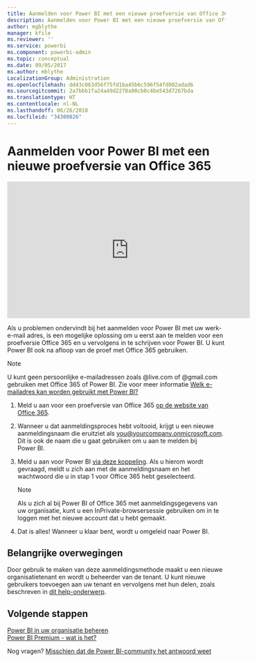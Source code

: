 ```yaml
---
title: Aanmelden voor Power BI met een nieuwe proefversie van Office 365
description: Aanmelden voor Power BI met een nieuwe proefversie van Office 365
author: mgblythe
manager: kfile
ms.reviewer: ''
ms.service: powerbi
ms.component: powerbi-admin
ms.topic: conceptual
ms.date: 09/05/2017
ms.author: mblythe
LocalizationGroup: Administration
ms.openlocfilehash: dd43c063d56f75fd1ba45b6c596f54fd002adad6
ms.sourcegitcommit: 2a7bbb1fa24a49d2278a90cb0c4be543d7267bda
ms.translationtype: HT
ms.contentlocale: nl-NL
ms.lasthandoff: 06/26/2018
ms.locfileid: "34309826"
---
```

# <a name="signing-up-for-power-bi-with-a-new-office-365-trial"></a>Aanmelden voor Power BI met een nieuwe proefversie van Office 365
<iframe width="560" height="315" src="https://www.youtube.com/embed/gbSuFST-Nx4?showinfo=0" frameborder="0" allowfullscreen></iframe>

Als u problemen ondervindt bij het aanmelden voor Power BI met uw werk-e-mail adres, is een mogelijke oplossing om u eerst aan te melden voor een proefversie Office 365 en u vervolgens in te schrijven voor Power BI.  U kunt Power BI ook na afloop van de proef met Office 365 gebruiken.

> [!NOTE]
> U kunt geen persoonlijke e-mailadressen zoals @live.com of @gmail.com gebruiken met Office 365 of Power BI. Zie voor meer informatie [Welk e-mailadres kan worden gebruikt met Power BI?](service-self-service-signup-for-power-bi.md#what-email-address-can-be-used-with-power-bi)
> 
> 

1. Meld u aan voor een proefversie van Office 365 [op de website van Office 365](https://go.microsoft.com/fwlink/p/?LinkID=403802).
2. Wanneer u dat aanmeldingsproces hebt voltooid, krijgt u een nieuwe aanmeldingsnaam die eruitziet als you@yourcompany.onmicrosoft.com.  Dit is ook de naam die u gaat gebruiken om u aan te melden bij Power BI.
3. Meld u aan voor Power BI [via deze koppeling](https://portal.office.com/Start/Confirm?Sku=a403ebcc-fae0-4ca2-8c8c-7a907fd6c235&ru=https%3A%2F%2Fapp.powerbi.com%3FredirectedFromSignup%3D1%26noSignUpCheck%3D1).  Als u hierom wordt gevraagd, meldt u zich aan met de aanmeldingsnaam en het wachtwoord die u in stap 1 voor Office 365 hebt geselecteerd.
   
   > [!NOTE]
   > Als u zich al bij Power BI of Office 365 met aanmeldingsgegevens van uw organisatie, kunt u een InPrivate-browsersessie gebruiken om in te loggen met het nieuwe account dat u hebt gemaakt.
   > 
   > 
4. Dat is alles!  Wanneer u klaar bent, wordt u omgeleid naar Power BI.

## <a name="important-considerations"></a>Belangrijke overwegingen
Door gebruik te maken van deze aanmeldingsmethode maakt u een nieuwe organisatietenant en wordt u beheerder van de tenant. U kunt nieuwe gebruikers toevoegen aan uw tenant en vervolgens met hun delen, zoals beschreven in [dit help-onderwerp](https://support.office.com/en-sg/article/Add-users-individually-to-Office-365---Admin-Help-1970f7d6-03b5-442f-b385-5880b9c256ec?ui=en-US&rs=en-SG&ad=SG).

## <a name="next-steps"></a>Volgende stappen
[Power BI in uw organisatie beheren](service-admin-administering-power-bi-in-your-organization.md)  
[Power BI Premium - wat is het?](service-premium.md)  

Nog vragen? [Misschien dat de Power BI-community het antwoord weet](http://community.powerbi.com/)

